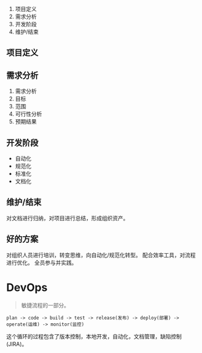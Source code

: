 1. 项目定义
2. 需求分析
3. 开发阶段
4. 维护/结束


## 项目定义


## 需求分析

1. 需求分析
2. 目标
3. 范围
4. 可行性分析
5. 预期结果


## 开发阶段

* 自动化
* 规范化
* 标准化
* 文档化


## 维护/结束

对文档进行归纳，对项目进行总结，形成组织资产。


## 好的方案

对组织人员进行培训，转变思维，向自动化/规范化转型。
配合效率工具，对流程进行优化。
全员参与并实践。


# DevOps

> 敏捷流程的一部分。

```
plan -> code -> build -> test -> release(发布) -> deploy(部署) -> operate(运维) -> monitor(监控)
```
这个循环的过程包含了版本控制，本地开发，自动化，文档管理，缺陷控制(JIRA)。


